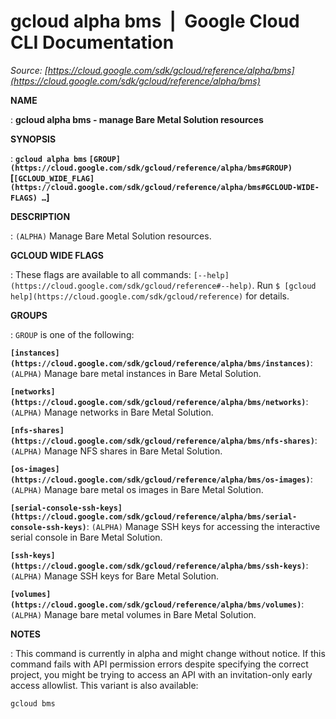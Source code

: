 # gcloud alpha bms  |  Google Cloud CLI Documentation

*Source: [https://cloud.google.com/sdk/gcloud/reference/alpha/bms](https://cloud.google.com/sdk/gcloud/reference/alpha/bms)*

**NAME**

: **gcloud alpha bms - manage Bare Metal Solution resources**

**SYNOPSIS**

: **`gcloud alpha bms` `[GROUP](https://cloud.google.com/sdk/gcloud/reference/alpha/bms#GROUP)` [`[GCLOUD_WIDE_FLAG](https://cloud.google.com/sdk/gcloud/reference/alpha/bms#GCLOUD-WIDE-FLAGS) …`]**

**DESCRIPTION**

: `(ALPHA)` Manage Bare Metal Solution resources.

**GCLOUD WIDE FLAGS**

: These flags are available to all commands: `[--help](https://cloud.google.com/sdk/gcloud/reference#--help)`.
Run `$ [gcloud help](https://cloud.google.com/sdk/gcloud/reference)` for details.

**GROUPS**

: ``GROUP`` is one of the following:

**`[instances](https://cloud.google.com/sdk/gcloud/reference/alpha/bms/instances)`**:
`(ALPHA)` Manage bare metal instances in Bare Metal Solution.

**`[networks](https://cloud.google.com/sdk/gcloud/reference/alpha/bms/networks)`**:
`(ALPHA)` Manage networks in Bare Metal Solution.

**`[nfs-shares](https://cloud.google.com/sdk/gcloud/reference/alpha/bms/nfs-shares)`**:
`(ALPHA)` Manage NFS shares in Bare Metal Solution.

**`[os-images](https://cloud.google.com/sdk/gcloud/reference/alpha/bms/os-images)`**:
`(ALPHA)` Manage bare metal os images in Bare Metal Solution.

**`[serial-console-ssh-keys](https://cloud.google.com/sdk/gcloud/reference/alpha/bms/serial-console-ssh-keys)`**:
`(ALPHA)` Manage SSH keys for accessing the interactive serial
console in Bare Metal Solution.

**`[ssh-keys](https://cloud.google.com/sdk/gcloud/reference/alpha/bms/ssh-keys)`**:
`(ALPHA)` Manage SSH keys for Bare Metal Solution.

**`[volumes](https://cloud.google.com/sdk/gcloud/reference/alpha/bms/volumes)`**:
`(ALPHA)` Manage bare metal volumes in Bare Metal Solution.

**NOTES**

: This command is currently in alpha and might change without notice. If this
command fails with API permission errors despite specifying the correct project,
you might be trying to access an API with an invitation-only early access
allowlist. This variant is also available:

```
gcloud bms
```